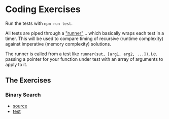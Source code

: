 # Coding Exercises

Run the tests with `npm run test`.

All tests are piped through a ["runner"](test.runner.js) .. which basically wraps each test in a timer. This will be used to compare timing of recursive (runtime complexity) against imperative (memory complexity) solutions.

The runner is called from a test like `runner(sut, [arg1, arg2, ...])`, i.e. passing a pointer for your function under test with an array of arguments to apply to it. 

## The Exercises

### Binary Search

- [source](src/binary-search.js)
- [test](test/binary-search.spec.js)

